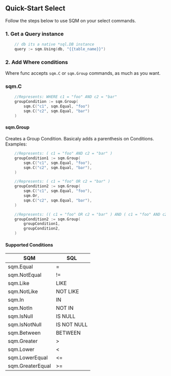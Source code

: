 ## Quick-Start Select
Follow the steps below to use SQM on your select commands.

### 1. Get a Query instance
```go
    // db its a native *sql.DB instance
    query := sqm.Using(db, "{{table_name}}")
```

### 2. Add Where conditions
Where func accepts `sqm.C` or `sqm.Group` commands, as much as you want.

### sqm.C


```go
    //Represents: WHERE c1 = "foo" AND c2 = "bar"
    groupCondition := sqm.Group(
        sqm.C("c1", sqm.Equal, "foo")
        sqm.C("c2", sqm.Equal, "bar")
    )
```

#### sqm.Group
Creates a Group Condition. Basicaly adds a parenthesis on Conditions. Examples:

```go
    //Represents: ( c1 = "foo" AND c2 = "bar" )
    groupCondition1 := sqm.Group(
        sqm.C("c1", sqm.Equal, "foo"),
        sqm.C("c2", sqm.Equal, "bar"),
    )
```


```go
    //Represents: ( c1 = "foo" OR c2 = "bar" )
    groupCondition2 := sqm.Group(
        sqm.C("c1", sqm.Equal, "foo"),
        sqm.Or,
        sqm.C("c2", sqm.Equal, "bar"),
    )
```

```go
    //Represents: (( c1 = "foo" OR c2 = "bar" ) AND ( c1 = "foo" AND c2 = "bar" ))
    groupCondition2 := sqm.Group(
        groupCondition1,
        groupCondition2,
    )
```


#### Supported Conditions

| SQM  |  SQL |
|---|---|
|  sqm.Equal |  = |
|  sqm.NotEqual |  != |
|  sqm.Like | LIKE  |
|  sqm.NotLike | NOT LIKE  |
|  sqm.In |  IN |
|  sqm.NotIn |  NOT IN |
|  sqm.IsNull |  IS NULL |
|  sqm.IsNotNull | IS NOT NULL  |
|  sqm.Between |  BETWEEN |
|  sqm.Greater |  > |
|  sqm.Lower |  < |
|  sqm.LowerEqual |  <= |
|  sqm.GreaterEqual | >=  |


